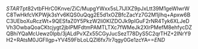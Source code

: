 $START$pt82vtbFHrC0Knve/ZiC/MupgYWxx5sL7lJIXZ9pJxLtt39M1geWIwrWC8TwHkfcVKPWjk3sYv6KQS0uQqg2E5d1xOZBfcZacYz7G2M1jIhq+Apxw6BC3UEboXuRczWt+9QESfaZ0Y5PkzW2li0KIZDOJk9pIGuF2rNR4Tyk6XLJeDVh3OwbaQoaCKtcjygt2jbIPMFdtmPAMTLTXc7fWMeJk2XIrPMefM8ehfycDZQBhiYQaMcUewz0lpb/3jALdPvXZx55CGyJucSezT78DyS5C2qrTHZ+2INrY9H2+RAtsM0JGFIlgp+YV459FbLoLQZl6fx7lr7qgy0Ge1zcYA==$END$